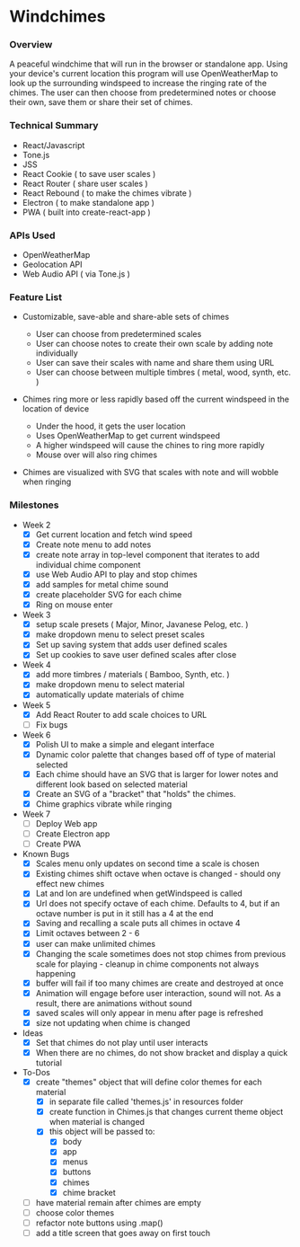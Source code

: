 # Windchimes

### Overview

A peaceful windchime that will run in the browser or standalone app. Using your device's current location this program will use OpenWeatherMap to look up the surrounding windspeed to increase the ringing rate of the chimes. The user can then choose from predetermined notes or choose their own, save them or share their set of chimes.

### Technical Summary

- React/Javascript
- Tone.js
- JSS
- React Cookie ( to save user scales )
- React Router ( share user scales )
- React Rebound ( to make the chimes vibrate )
- Electron ( to make standalone app )
- PWA ( built into create-react-app )

### APIs Used

- OpenWeatherMap
- Geolocation API
- Web Audio API ( via Tone.js )

### Feature List

- Customizable, save-able and share-able sets of chimes
    - User can choose from predetermined scales
    - User can choose notes to create their own scale by adding note individually
    - User can save their scales with name and share them using URL
    - User can choose between multiple timbres ( metal, wood, synth, etc. )

- Chimes ring more or less rapidly based off the current windspeed in the location of device
    - Under the hood, it gets the user location
    - Uses OpenWeatherMap to get current windspeed
    - A higher windspeed will cause the chines to ring more rapidly
    - Mouse over will also ring chimes

- Chimes are visualized with SVG that scales with note and will wobble when ringing

### Milestones

- Week 2
    - [x] Get current location and fetch wind speed
    - [x] Create note menu to add notes
    - [x] create note array in top-level component that iterates to add individual chime component
    - [x] use Web Audio API to play and stop chimes
    - [x] add samples for metal chime sound
    - [x] create placeholder SVG for each chime
    - [x] Ring on mouse enter

- Week 3
    - [x] setup scale presets ( Major, Minor, Javanese Pelog, etc. )
    - [x] make dropdown menu to select preset scales
    - [x] Set up saving system that adds user defined scales
    - [x] Set up cookies to save user defined scales after close

- Week 4
    - [x] add more timbres / materials ( Bamboo, Synth, etc. )
    - [x] make dropdown menu to select material
    - [x] automatically update materials of chime

- Week 5
    - [x] Add React Router to add scale choices to URL
    - [ ] Fix bugs

- Week 6
    - [x] Polish UI to make a simple and elegant interface
    - [x] Dynamic color palette that changes based off of type of material selected
    - [x] Each chime should have an SVG that is larger for lower notes and different look based on selected material 
    - [x] Create an SVG of a "bracket" that "holds" the chimes.
    - [x] Chime graphics vibrate while ringing

- Week 7
    - [ ] Deploy Web app
    - [ ] Create Electron app
    - [ ] Create PWA

- Known Bugs
    - [x] Scales menu only updates on second time a scale is chosen
    - [x] Existing chimes shift octave when octave is changed - should ony effect new chimes
    - [x] Lat and lon are undefined when getWindspeed is called
    - [x] Url does not specify octave of each chime. Defaults to 4, but if an octave number is put in it still has a 4 at the end
    - [x] Saving and recalling a scale puts all chimes in octave 4
    - [x] Limit octaves between 2 - 6
    - [x] user can make unlimited chimes
    - [x] Changing the scale sometimes does not stop chimes from previous scale for playing - cleanup in chime components not always happening
    - [x] buffer will fail if too many chimes are create and destroyed at once
    - [x] Animation will engage before user interaction, sound will not. As a result, there are animations without sound
    - [x] saved scales will only appear in menu after page is refreshed
    - [x] size not updating when chime is changed

- Ideas
    - [x] Set that chimes do not play until user interacts
    - [x] When there are no chimes, do not show bracket and display a quick tutorial

- To-Dos
    - [x] create "themes" object that will define color themes for each material
      - [x] in separate file called 'themes.js' in resources folder
      - [x] create function in Chimes.js that changes current theme object when material is changed
      - [x] this object will be passed to:
        - [x] body
        - [x] app
        - [x] menus
        - [x] buttons
        - [x] chimes
        - [x] chime bracket
    - [ ] have material remain after chimes are empty
    - [ ] choose color themes
    - [ ] refactor note buttons using .map()
    - [ ] add a title screen that goes away on first touch